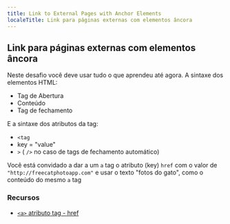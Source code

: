 ```yaml
---
title: Link to External Pages with Anchor Elements
localeTitle: Link para páginas externas com elementos âncora
---
```

## Link para páginas externas com elementos âncora

Neste desafio você deve usar tudo o que aprendeu até agora. A sintaxe dos elementos HTML:

*   Tag de Abertura
*   Conteúdo
*   Tag de fechamento

E a sintaxe dos atributos da tag:

*   `<tag`
*   key = "value"
*   `>` ( `/>` no caso de tags de fechamento automático)

Você está convidado a dar a um `a` tag o atributo (key) `href` com o valor de `"http://freecatphotoapp.com"` e usar o texto "fotos do gato", como o conteúdo do mesmo `a` tag

### Recursos

*   [`<a>` atributo tag - href](https://guide.freecodecamp.org/html/attributes/a-href-attribute)
